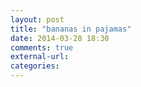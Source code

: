 ```yaml
---
layout: post
title: "bananas in pajamas"
date: 2014-03-28 18:30
comments: true
external-url: 
categories: 
---
```

